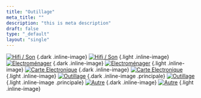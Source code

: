 ```yaml
---
title: "Outillage"
meta_title: ""
description: "this is meta description"
draft: false
type: "_default"
layout: "single"
---
```


[![Hifi / Son](../../picto/picto_hifi_son_darkmode.png)](../hifi_son)
{.dark .inline-image}
[![Hifi / Son](../../picto/picto_hifi_son.jpg)](../hifi_son)
{.light .inline-image}
[![Electroménager](../../picto/picto_hifi_son_darkmode.png)](../electromenager)
{.dark .inline-image}
[![Electroménager](../../picto/picto_hifi_son.jpg)](../electromenager)
{.light .inline-image}
[![Carte Electronique](../../picto/picto_hifi_son_darkmode.png)](../carte_electronique)
{.dark .inline-image}
[![Carte Electronique](../../picto/picto_hifi_son.jpg)](../carte_electronique)
{.light .inline-image}
[![Outillage](../../picto/picto_hifi_son_darkmode.png)](../outillage)
{.dark .inline-image  .principale}
[![Outillage](../../picto/picto_hifi_son.jpg)](../outillage)
{.light .inline-image  .principale}
[![Autre](../../picto/picto_hifi_son_darkmode.png)](../autre)
{.dark .inline-image}
[![Autre](../../picto/picto_hifi_son.jpg)](../autre)
{.light .inline-image}